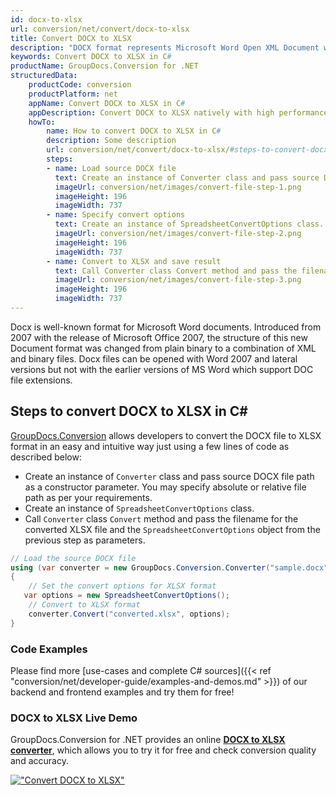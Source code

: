 ```yaml
---
id: docx-to-xlsx
url: conversion/net/convert/docx-to-xlsx
title: Convert DOCX to XLSX
description: "DOCX format represents Microsoft Word Open XML Document with .docx extension. Learn how to convert DOCX to XLSX file programmatically in C# language using GroupDocs.Conversion for .NET library."
keywords: Convert DOCX to XLSX in C#
productName: GroupDocs.Conversion for .NET
structuredData:
    productCode: conversion
    productPlatform: net
    appName: Convert DOCX to XLSX in C#
    appDescription: Convert DOCX to XLSX natively with high performance using C# language and server side GroupDocs.Conversion for .NET APIs, without the use of any software like Microsoft or Open Office.
    howTo:
        name: How to convert DOCX to XLSX in C# 
        description: Some description
        url: conversion/net/convert/docx-to-xlsx/#steps-to-convert-docx-to-xlsx-in-c
        steps:
        - name: Load source DOCX file 
          text: Create an instance of Converter class and pass source DOCX file path as a constructor parameter. You may specify absolute or relative file path as per your requirements. 
          imageUrl: conversion/net/images/convert-file-step-1.png
          imageHeight: 196
          imageWidth: 737
        - name: Specify convert options 
          text: Create an instance of SpreadsheetConvertOptions class.
          imageUrl: conversion/net/images/convert-file-step-2.png
          imageHeight: 196
          imageWidth: 737
        - name: Convert to XLSX and save result 
          text: Call Converter class Convert method and pass the filename for the converted HTML file and the SpreadsheetConvertOptions object from the previous step as parameters.
          imageUrl: conversion/net/images/convert-file-step-3.png
          imageHeight: 196
          imageWidth: 737
---
```


Docx is well-known format for Microsoft Word documents. Introduced from 2007 with the release of Microsoft Office 2007, the structure of this new Document format was changed from plain binary to a combination of XML and binary files. Docx files can be opened with Word 2007 and lateral versions but not with the earlier versions of MS Word which support DOC file extensions.

## Steps to convert DOCX to XLSX in C#

[GroupDocs.Conversion](https://products.groupdocs.com/conversion/net) allows developers to convert the DOCX file to XLSX format in an easy and intuitive way just using a few lines of code as described below:

* Create an instance of `Converter` class and pass source DOCX file path as a constructor parameter. You may specify absolute or relative file path as per your requirements. 
* Create an instance of `SpreadsheetConvertOptions` class.
* Call `Converter` class `Convert` method and pass the filename for the converted XLSX file and the `SpreadsheetConvertOptions` object from the previous step as parameters.

```csharp
// Load the source DOCX file
using (var converter = new GroupDocs.Conversion.Converter("sample.docx"))
{
    // Set the convert options for XLSX format
   var options = new SpreadsheetConvertOptions();
    // Convert to XLSX format
    converter.Convert("converted.xlsx", options);
}
```

### Code Examples

Please find more [use-cases and complete C# sources]({{< ref "conversion/net/developer-guide/examples-and-demos.md" >}}) of our backend and frontend examples and try them for free!

### DOCX to XLSX Live Demo

GroupDocs.Conversion for .NET provides an online [**DOCX to XLSX converter**](https://products.groupdocs.app/conversion/docx-to-xlsx), which allows you to try it for free and check conversion quality and accuracy.

[!["Convert DOCX to XLSX"](conversion/net/images/convert-to-xlsx/convert-docx-to-xlsx.png)](https://products.groupdocs.app/conversion/docx-to-xlsx)